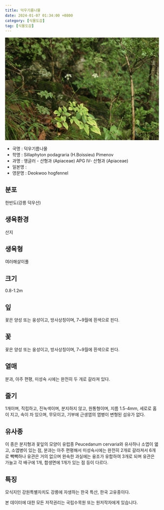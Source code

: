 ```yaml
---
title: 덕우기름나물
date: 2024-01-07 01:34:00 +0800
category: [식물도감]
tag: [식물도감]
---
```




![덕우기름나물](/assets/img/fileUpload/plants/basic/Umbelliferae/Peucedanum/19697/19697_1_th2.jpg)
- 국명 : 덕우기름나물
- 학명 : Sillaphyton podagraria (H.Boissieu) Pimenov
- 과명 : 앵글러 - 산형과 (Apiaceae) APG Ⅳ- 산형과 (Apiaceae)
- 일본명 : 
- 영문명 : Deokwoo hogfennel


## 분포
한반도(강릉 덕우산)
## 생육환경
산지
## 생육형
여러해살이풀
## 크기
0.8-1.2m
## 잎
꽃은 양성 또는 웅성이고, 방사상칭이며, 7~9월에 흰색으로 핀다.
## 꽃
꽃은 양성 또는 웅성이고, 방사상칭이며, 7~9월에 흰색으로 핀다.
## 열매
분과, 아주 편평, 미성숙 시에는 완전히 두 개로 갈라져 있다. 
## 줄기
1개이며, 직립하고, 진녹색이며, 분지하지 않고, 원통형이며, 지름 1.5-4mm, 세로로 홈이 지고, 속이 차 있으며, 무모이고, 기부에 근생엽의 엽병이 변형된 섬유가 없다. 
## 유사종
이 종은 분지형과 꽃잎의 모양이 유럽종 Peucedanum cervaria와 유사하나 소엽이 엷고, 소엽병이 있는 점, 분과는 아주 편평해서 미성숙시에는 완전히 2개로 갈라져서 6개로 빽빽하나 유관은 거의 없으며 완숙한 과실에는 융조가 유합하여 3개로 되며 유관은 가늘고 각 배구에 1개, 합생면에 1개가 있는 점 등이 다르다.
## 특징
모식지인 강원특별자치도 강릉에 자생하는 한국 특산, 한국 고유종이다.






본 데이터에 대한 모든 저작권리는 국립수목원 또는 원저작자에게 있습니다.
